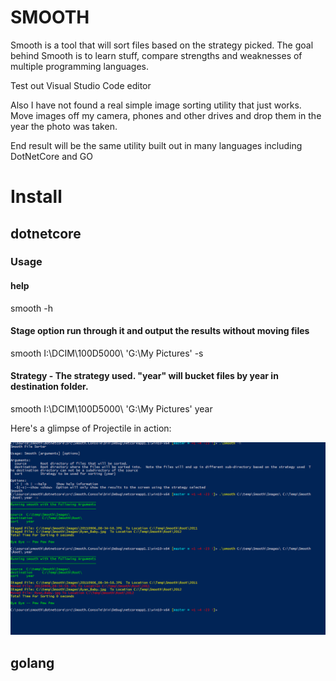 

# SMOOTH

Smooth is a tool that will sort files based on the strategy picked. 
The goal behind Smooth is to learn stuff, compare strengths and weaknesses of multiple programming languages.

Test out Visual Studio Code editor 

Also I have not found a real simple image sorting utility that just works.  Move images off my camera, phones and other drives and drop them in the year the photo was taken.

End result will be the same utility built out in many languages including DotNetCore and GO 


# Install
 
##  dotnetcore


### Usage
#### help
smooth -h

#### Stage option run through it and output the results without moving files
smooth I:\DCIM\100D5000\ 'G:\My Pictures\' -s

####  Strategy - The strategy used.  "year" will bucket files by year in destination folder.
smooth I:\DCIM\100D5000\ 'G:\My Pictures\' year

Here's a glimpse of Projectile in action:

![smooth Screenshot](Media/smoothconsole_core.png)


## golang  








  

